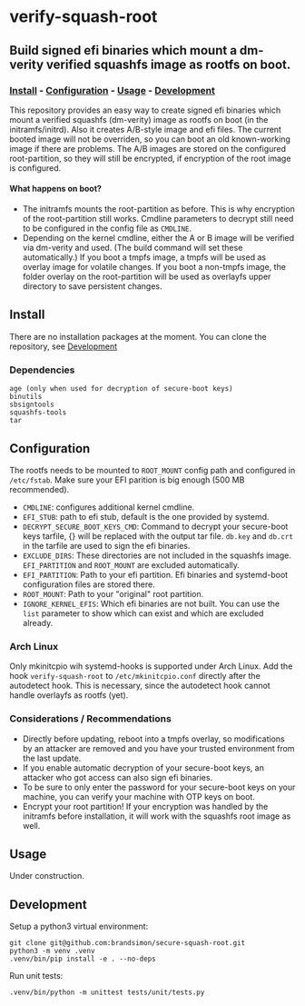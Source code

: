 # verify-squash-root
## Build signed efi binaries which mount a dm-verity verified squashfs image as rootfs on boot.

### [Install](#install) - [Configuration](#configuration) - [Usage](#usage) - [Development](#development)

This repository provides an easy way to create signed efi binaries which mount a
verified squashfs (dm-verity) image as rootfs on boot (in the initramfs/initrd).
Also it creates A/B-style image and efi files. The current booted image will not
be overriden, so you can boot an old known-working image if there are problems.
The A/B images are stored on the configured root-partition, so they will still
be encrypted, if encryption of the root image is configured.

#### What happens on boot?

 - The initramfs mounts the root-partition as before.
   This is why encryption of the root-partition still works.
   Cmdline parameters to decrypt still need to be configured in the config file
   as `CMDLINE`.
 - Depending on the kernel cmdline, either the A or B image will be verified
   via dm-verity and used. (The build command will set these automatically.)
   If you boot a tmpfs image, a tmpfs will be used as overlay image for
   volatile changes.
   If you boot a non-tmpfs image, the folder overlay on the root-partition
   will be used as overlayfs upper directory to save persistent changes.

## Install

There are no installation packages at the moment.
You can clone the repository, see [Development](development)

### Dependencies

```
age (only when used for decryption of secure-boot keys)
binutils
sbsigntools
squashfs-tools
tar
```

## Configuration

The rootfs needs to be mounted to `ROOT_MOUNT` config path and configured in `/etc/fstab`.
Make sure your EFI parition is big enough (500 MB recommended).

- `CMDLINE`: configures additional kernel cmdline.
- `EFI_STUB`: path to efi stub, default is the one provided by systemd.
- `DECRYPT_SECURE_BOOT_KEYS_CMD`: Command to decrypt your secure-boot keys
tarfile, {} will be replaced with the output tar file. `db.key` and `db.crt`
in the tarfile are used to sign the efi binaries.
- `EXCLUDE_DIRS`: These directories are not included in the squashfs image.
`EFI_PARTITION` and `ROOT_MOUNT` are excluded automatically.
- `EFI_PARTITION`: Path to your efi partition. Efi binaries and systemd-boot
configuration files are stored there.
- `ROOT_MOUNT`: Path to your "original" root partition.
- `IGNORE_KERNEL_EFIS`: Which efi binaries are not built. You can use the
`list` parameter to show which can exist and which are excluded already.

### Arch Linux

Only mkinitcpio wih systemd-hooks is supported under Arch Linux.
Add the hook `verify-squash-root` to `/etc/mkinitcpio.conf` directly after the autodetect hook.
This is necessary, since the autodetect hook cannot handle overlayfs as rootfs (yet).

### Considerations / Recommendations

 - Directly before updating, reboot into a tmpfs overlay, so modifications by
an attacker are removed and you have your trusted environment from the last
update.
 - If you enable automatic decryption of your secure-boot keys, an
attacker who got access can also sign efi binaries.
 - To be sure to only enter the password for your secure-boot keys
on your machine, you can verify your machine with OTP keys on boot.
 - Encrypt your root partition! If your encryption was handled by the
initramfs before installation, it will work with the squashfs root
image as well.

## Usage

Under construction.

## Development

Setup a python3 virtual environment:

```shell
git clone git@github.com:brandsimon/secure-squash-root.git
python3 -m venv .venv
.venv/bin/pip install -e . --no-deps
```

Run unit tests:

```shell
.venv/bin/python -m unittest tests/unit/tests.py
```
